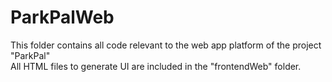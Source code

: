 ﻿# ParkPalWeb

This folder contains all code relevant to the web app platform of the project "ParkPal"  <br />
All HTML files to generate UI are included in the "frontendWeb" folder.



